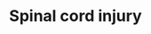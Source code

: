 ---
annotations:
- type: Disease Ontology
  value: spinal cord disease
- type: Cell Type Ontology
  value: astrocyte of the spinal cord
- type: Cell Type Ontology
  value: astrocyte of the spinal cord
- type: Pathway Ontology
  value: disease pathway
- type: Disease Ontology
  value: post-traumatic stress disorder
- type: Disease Ontology
  value: spinal cord disease
- type: Disease Ontology
  value: post-traumatic stress disorder
authors:
- Nsalomonis
- Egonw
- MaintBot
- DMicael
- Evelo
- AlexanderPico
- Mkutmon
- Lindarieswijk
- Eweitz
description: This pathway provides an overview of cell types, therapeutic targets,
  drugs, new proposed targets and pathways implicated in spinal cord injury. Spinal
  cord injury is a complex multi-step process that involves the regulation of gene
  expression and signaling in motor neurons, oligodentrocytes, microglia, and astrocytes
  that trigger immediate immune responses lasting several weeks. Within 24 hours,
  chemoattractants  and cytokines released from the site of injury activate neutrophils
  which further recruit B and T cells or recruit monocytes that ultimately result
  in infiltration and activation by microglia and macrophages. These immune responses
  result in inflammation, excitotoxicity, cell death, formation of glial scar, and
  suppression of axonal regeneration. An increase in the expression of cell cycle
  genes further results in proliferation of astrocytes and microglia that leads to
  apoptosis and necrosis of oligodentrocytes and neurons.
last-edited: 2021-11-23
organisms:
- Rattus norvegicus
redirect_from:
- /index.php/Pathway:WP2433
- /instance/WP2433
schema-jsonld:
- '@context': https://schema.org/
  '@id': https://wikipathways.github.io/pathways/WP2433.html
  '@type': Dataset
  creator:
    '@type': Organization
    name: WikiPathways
  description: This pathway provides an overview of cell types, therapeutic targets,
    drugs, new proposed targets and pathways implicated in spinal cord injury. Spinal
    cord injury is a complex multi-step process that involves the regulation of gene
    expression and signaling in motor neurons, oligodentrocytes, microglia, and astrocytes
    that trigger immediate immune responses lasting several weeks. Within 24 hours,
    chemoattractants  and cytokines released from the site of injury activate neutrophils
    which further recruit B and T cells or recruit monocytes that ultimately result
    in infiltration and activation by microglia and macrophages. These immune responses
    result in inflammation, excitotoxicity, cell death, formation of glial scar, and
    suppression of axonal regeneration. An increase in the expression of cell cycle
    genes further results in proliferation of astrocytes and microglia that leads
    to apoptosis and necrosis of oligodentrocytes and neurons.
  keywords:
  - Rtn4r
  - Mmp12
  - PTGS2
  - Cdk2
  - Gfap
  - Sema6a
  - Nos2
  - Fkbp1a
  - Il2
  - Tnf
  - Xylt1
  - Rock2
  - Mapk3
  - Ccnd1
  - Ncan
  - Cdk1
  - Casp3
  - Il1r1
  - Anxa1
  - Myc
  - FBR
  - Rhoc
  - Bdnf
  - melittin
  - Mmp9
  - Selp
  - Rb1
  - Cxcl10
  - Gap43
  - Ngfr
  - Icam1
  - Rhoa
  - Fos
  - Mag
  - Il4
  - Nos1
  - Bcan
  - Ifng
  - Tlr4
  - Ptpra
  - Vcan
  - E2f5
  - Gdnf
  - Il1b
  - Rtn4
  - Vim
  - Il1a
  - Sox9
  - Ltb
  - Col4a1
  - Olomoucine
  - Ccl2
  - IL8
  - Aqp4
  - Efnb2
  - FK506
  - Ntn1
  - Tgfb1
  - Chst11
  - Tnfsf13
  - Col2a1
  - Cdk4
  - Mapk1
  - Rgma
  - E2f1
  - Gja1
  - Cxcl1
  - Il6
  - Btg2
  - Omg
  - Cd47
  - Gadd45a
  - Mbp
  - Lilrb3
  - Egr1
  - Slit1
  - Pdyn
  - Plxna2
  - Cspg4
  - Ptprz1
  - Ccr2
  - Ccng1
  - Tacr1
  - Nr4a1
  - Tp53
  - Slit2
  - 'NO'
  - Mir23b
  - Arg1
  - LTB4
  - Zfp36
  - Slit3
  - Tnfsf13b
  - Acan
  - Fcgr2a
  - PGH2
  - Klk8
  - Prkca
  - Ltb4r
  - Cxcl2
  - Pla2g5
  - ROS
  - Arachidonic acid
  - Prb1
  - Pla2g2a
  - Ppp3ca
  - C5
  - Epha4
  - Rhob
  - Nox4
  - Pla2g6
  - Grin1
  license: CC0
  name: Spinal cord injury
seo: CreativeWork
title: Spinal cord injury
wpid: WP2433
---